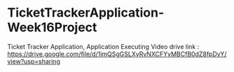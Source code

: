# TicketTrackerApplication-Week16Project
Ticket Tracker Application, 
Application Executing Video drive link  :  https://drive.google.com/file/d/1imQSgGSLXyRvNXCFYyMBCfB0dZ8fpDyY/view?usp=sharing
